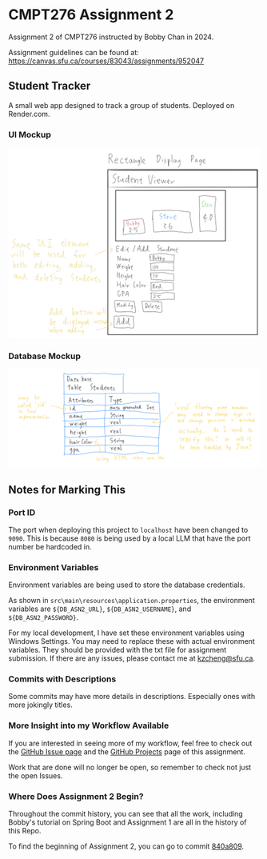 # CMPT276 Assignment 2
Assignment 2 of CMPT276 instructed by Bobby Chan in 2024.

Assignment guidelines can be found at: <https://canvas.sfu.ca/courses/83043/assignments/952047>



## Student Tracker
A small web app designed to track a group of students. Deployed on Render.com.


### UI Mockup
![UI Mockup](<documentation/Screenshot 2024-02-12 185134.png>)


### Database Mockup
![Database Mockup](<documentation/Screenshot 2024-02-12 185121.png>)



## Notes for Marking This
### Port ID
The port when deploying this project to `localhost` have been changed to `9090`. This is because `8080` is being used by a local LLM that have the port number be hardcoded in.


### Environment Variables
Environment variables are being used to store the database credentials.

As shown in `src\main\resources\application.properties`, the environment variables are `${DB_ASN2_URL}`, `${DB_ASN2_USERNAME}`, and `${DB_ASN2_PASSWORD}`.

For my local development, I have set these environment variables using Windows Settings. You may need to replace these with actual environment variables. They should be provided with the txt file for assignment submission. If there are any issues, please contact me at <kzcheng@sfu.ca>.


### Commits with Descriptions
Some commits may have more details in descriptions. Especially ones with more jokingly titles.


### More Insight into my Workflow Available
If you are interested in seeing more of my workflow, feel free to check out the [GitHub Issue page](https://github.com/kzcheng/CMPT276-Assignment-2/issues) and the [GitHub Projects](https://github.com/users/kzcheng/projects/2) page of this assignment.

Work that are done will no longer be open, so remember to check not just the open Issues.


### Where Does Assignment 2 Begin?
Throughout the commit history, you can see that all the work, including Bobby's tutorial on Spring Boot and Assignment 1 are all in the history of this Repo.

To find the beginning of Assignment 2, you can go to commit [840a809](https://github.com/kzcheng/CMPT276-Assignment-2/commit/840a809136441366efe78a616364d2151480d8db).
